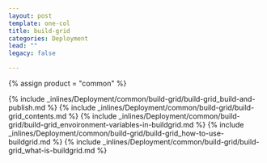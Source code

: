 ```yaml
---
layout: post
template: one-col
title: build-grid
categories: Deployment
lead: ""
legacy: false

---
```

{% assign product = "common" %}

{% include _inlines/Deployment/common/build-grid/build-grid_build-and-publish.md %}
{% include _inlines/Deployment/common/build-grid/build-grid_contents.md %}
{% include _inlines/Deployment/common/build-grid/build-grid_envoironment-variables-in-buildgrid.md %}
{% include _inlines/Deployment/common/build-grid/build-grid_how-to-use-buildgrid.md %}
{% include _inlines/Deployment/common/build-grid/build-grid_what-is-buildgrid.md %}
